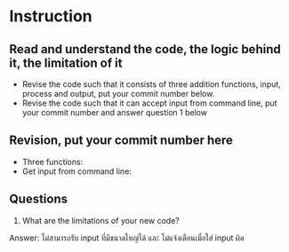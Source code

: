 ﻿# Instruction

## Read and understand the code, the logic behind it, the limitation of it
* Revise the code such that it consists of three addition functions, input, process and output, put your commit number below.
* Revise the code such that it can accept input from command line, put your commit number and answer question 1 below

## Revision, put your commit number here
* Three functions:
* Get input from command line:

## Questions
1. What are the limitations of your new code?

Answer: ไม่สามารถรับ input ที่มีขนาดใหญ่ได้ และ  ไม่แจ้งเตือนเมื่อใส่ input ผิด 
	   